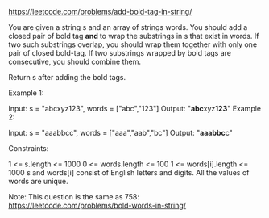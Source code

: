 https://leetcode.com/problems/add-bold-tag-in-string/

You are given a string s and an array of strings words. You should add a closed pair of bold tag <b> and </b> to wrap the substrings in s that exist in words. If two such substrings overlap, you should wrap them together with only one pair of closed bold-tag. If two substrings wrapped by bold tags are consecutive, you should combine them.

Return s after adding the bold tags.

 

Example 1:

Input: s = "abcxyz123", words = ["abc","123"]
Output: "<b>abc</b>xyz<b>123</b>"
Example 2:

Input: s = "aaabbcc", words = ["aaa","aab","bc"]
Output: "<b>aaabbc</b>c"
 

Constraints:

1 <= s.length <= 1000
0 <= words.length <= 100
1 <= words[i].length <= 1000
s and words[i] consist of English letters and digits.
All the values of words are unique.
 

Note: This question is the same as 758: https://leetcode.com/problems/bold-words-in-string/
